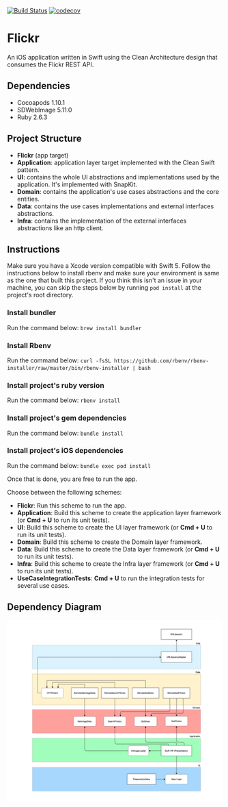 [![Build Status](https://app.bitrise.io/app/5bbecc687c1ffc9f/status.svg?token=M4hB1gsIdrCoIFujgaGvDA)](https://app.bitrise.io/app/5bbecc687c1ffc9f) [![codecov](https://codecov.io/gh/matheusvds/Flickr/branch/develop/graph/badge.svg?token=N9X2X40WFE)](https://codecov.io/gh/matheusvds/Flickr)


# Flickr
An iOS application written in Swift using the Clean Architecture design that consumes the Flickr REST API.

## Dependencies
- Cocoapods 1.10.1
- SDWebImage 5.11.0
- Ruby 2.6.3

## Project Structure

- **Flickr** (app target)
- **Application**: application layer target implemented with the Clean Swift pattern.
- **UI**: contains the whole UI abstractions and implementations used by the application. It's implemented with SnapKit.
- **Domain**: contains the application's use cases abstractions and the core entities.
- **Data**: contains the use cases implementations and external interfaces abstractions.
- **Infra**: contains the implementation of the external interfaces abstractions like an http client.

## Instructions

Make sure you have a Xcode version compatible with Swift 5. Follow the instructions below to install rbenv and make sure your environment is same as the one that built this project. If you think this isn't an issue in your machine, you can skip the steps below by running `pod install` at the project's root directory.

### Install bundler

Run the command below:
`brew install bundler`

### Install Rbenv

Run the command below:
`curl -fsSL https://github.com/rbenv/rbenv-installer/raw/master/bin/rbenv-installer | bash`

### Install project's ruby version

Run the command below:
`rbenv install`

### Install project's gem dependencies

Run the command below:
`bundle install`

### Install project's iOS dependencies

Run the command below:
`bundle exec pod install`

Once that is done, you are free to run the app.

Choose between the following schemes:
- **Flickr**: Run this scheme to run the app.
- **Application**: Build this scheme to create the application layer framework (or **Cmd + U** to run its unit tests).
- **UI**: Build this scheme to create the UI layer framework (or **Cmd + U** to run its unit tests).
- **Domain**: Build this scheme to create the Domain layer framework.
- **Data**: Build this scheme to create the Data layer framework (or **Cmd + U** to run its unit tests).
- **Infra**: Build this scheme to create the Infra layer framework (or **Cmd + U** to run its unit tests).
- **UseCaseIntegrationTests**: **Cmd + U** to run the integration tests for several use cases.

## Dependency Diagram

![Diagram](images/dependency-diagram.png)